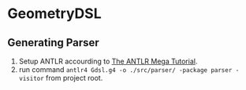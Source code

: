# GeometryDSL

## Generating Parser
1. Setup ANTLR accourding to [The ANTLR Mega Tutorial](https://tomassetti.me/antlr-mega-tutorial).
2. run command `antlr4 Gdsl.g4 -o ./src/parser/ -package parser -visitor` from project root.
